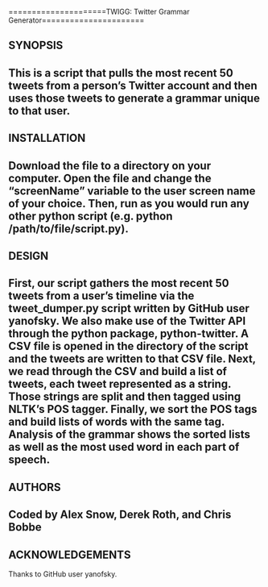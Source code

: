 =====================TWIGG: Twitter Grammar Generator======================

SYNOPSIS
----------------
This is a script that pulls the most recent 50 tweets from a person’s Twitter account and then uses those tweets to generate a grammar unique to that user.
---------------------
INSTALLATION
---------------------
Download the file to a directory on your computer. Open the file and change the “screenName” variable to the user screen name of your choice. Then, run as you would run any other python script (e.g. python /path/to/file/script.py).
--------------------
DESIGN
--------------------
First, our script gathers the most recent 50 tweets from a user’s timeline via the tweet_dumper.py script written by GitHub user yanofsky. We also make use of the Twitter API through the python package, python-twitter. A CSV file is opened in the directory of the script and the tweets are written to that CSV file. Next, we read through the CSV and build a list of tweets, each tweet represented as a string. Those strings are split and then tagged using NLTK’s POS tagger. Finally, we sort the POS tags and build lists of words with the same tag. Analysis of the grammar shows the sorted lists as well as the most used word in each part of speech.
---------------
AUTHORS
---------------
Coded by Alex Snow, Derek Roth, and Chris Bobbe
----------------------------------
ACKNOWLEDGEMENTS
----------------------------------
Thanks to GitHub user yanofsky.
